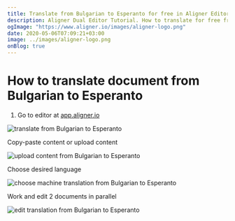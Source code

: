 ```yaml
---
title: Translate from Bulgarian to Esperanto for free in Aligner Editor
description: Aligner Dual Editor Tutorial. How to translate for free from Bulgarian to Esperanto. Aligner is multilingual document management platform. 
ogImage: "https://www.aligner.io/images/aligner-logo.png"
date: 2020-05-06T07:09:21+03:00
image: ../images/aligner-logo.png
onBlog: true
---
```


# How to translate document from Bulgarian to Esperanto

1. Go to editor at [app.aligner.io](https://app.aligner.io "Aligner App web page")

![translate from Bulgarian to Esperanto](../aligner-blank-editor.png "translate from Bulgarian to Esperanto")

Copy-paste content or upload content

![upload content from Bulgarian to Esperanto](../aligner-uploaded-document.png "upload content from Bulgarian to Esperanto")

Choose desired language

![choose machine translation from Bulgarian to Esperanto](../aligner-language-dropdown.png "choose machine translation from Bulgarian to Esperanto")

Work and edit 2 documents in parallel

![edit translation from Bulgarian to Esperanto](../aligner-double-sitded-editor.png "edit translation from Bulgarian to Esperanto")

